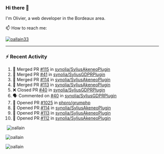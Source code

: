 ### Hi there 👋

I'm Olivier, a web developer in the Bordeaux area.

📫 How to reach me:

<p> <a href="https://twitter.com/oallain33" target="blank"><img src="https://img.shields.io/twitter/follow/oallain33?logo=twitter&style=for-the-badge" alt="oallain33" /></a> </p>

---

### :zap: Recent Activity

<!--START_SECTION:activity-->
1. 🎉 Merged PR [#115](https://github.com/synolia/SyliusAkeneoPlugin/pull/115) in [synolia/SyliusAkeneoPlugin](https://github.com/synolia/SyliusAkeneoPlugin)
2. 🎉 Merged PR [#41](https://github.com/synolia/SyliusGDPRPlugin/pull/41) in [synolia/SyliusGDPRPlugin](https://github.com/synolia/SyliusGDPRPlugin)
3. 🎉 Merged PR [#114](https://github.com/synolia/SyliusAkeneoPlugin/pull/114) in [synolia/SyliusAkeneoPlugin](https://github.com/synolia/SyliusAkeneoPlugin)
4. 🎉 Merged PR [#113](https://github.com/synolia/SyliusAkeneoPlugin/pull/113) in [synolia/SyliusAkeneoPlugin](https://github.com/synolia/SyliusAkeneoPlugin)
5. ❌ Closed PR [#40](https://github.com/synolia/SyliusGDPRPlugin/pull/40) in [synolia/SyliusGDPRPlugin](https://github.com/synolia/SyliusGDPRPlugin)
6. 🗣 Commented on [#40](https://github.com/synolia/SyliusGDPRPlugin/issues/40) in [synolia/SyliusGDPRPlugin](https://github.com/synolia/SyliusGDPRPlugin)
7. 💪 Opened PR [#1025](https://github.com/phpro/grumphp/pull/1025) in [phpro/grumphp](https://github.com/phpro/grumphp)
8. 💪 Opened PR [#114](https://github.com/synolia/SyliusAkeneoPlugin/pull/114) in [synolia/SyliusAkeneoPlugin](https://github.com/synolia/SyliusAkeneoPlugin)
9. 💪 Opened PR [#113](https://github.com/synolia/SyliusAkeneoPlugin/pull/113) in [synolia/SyliusAkeneoPlugin](https://github.com/synolia/SyliusAkeneoPlugin)
10. 💪 Opened PR [#112](https://github.com/synolia/SyliusAkeneoPlugin/pull/112) in [synolia/SyliusAkeneoPlugin](https://github.com/synolia/SyliusAkeneoPlugin)
<!--END_SECTION:activity-->

<p>&nbsp;<img align="center" src="https://github-readme-stats.vercel.app/api?username=oallain&show_icons=true&locale=en" alt="oallain" /></p>

<p><img align="center" src="https://github-readme-streak-stats.herokuapp.com/?user=oallain&" alt="oallain" /></p>

<p><img src="https://github-readme-stats.vercel.app/api/top-langs?username=oallain&show_icons=true&locale=en&layout=compact" alt="oallain" /></p>
